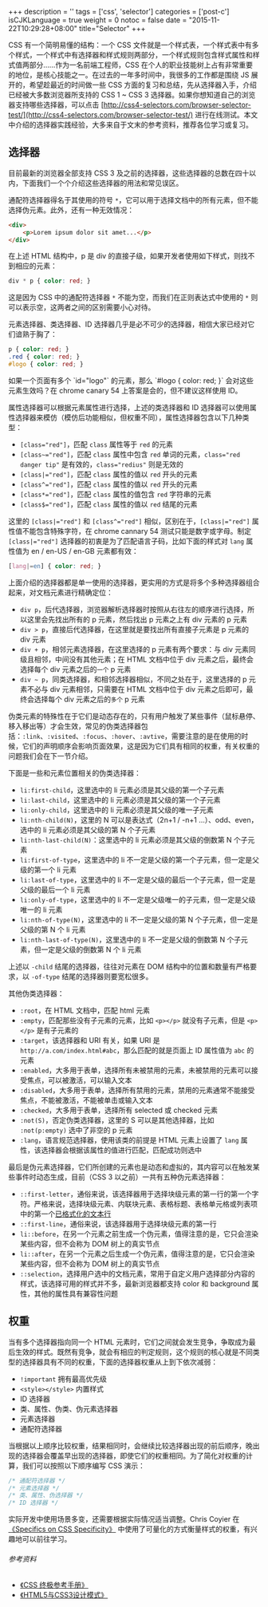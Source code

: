 +++
description = ''
tags = ['css', 'selector']
categories = ['post-c']
isCJKLanguage = true
weight = 0
notoc = false
date = "2015-11-22T10:29:28+08:00"
title="Selector"
+++

CSS 有一个简明易懂的结构：一个 CSS 文件就是一个样式表，一个样式表中有多 个样式，一个样式中有选择器和样式规则两部分，一个样式规则包含样式属性和样式值两部分……作为一名前端工程师，CSS 在个人的职业技能树上占有非常重要的地位，是核心技能之一。在过去的一年多时间中，我很多的工作都是围绕 JS 展开的，希望趁最近的时间做一些 CSS 方面的复习和总结，先从选择器入手，介绍已经被大多数浏览器所支持的 CSS 1 ~ CSS 3 选择器。如果你想知道自己的浏览器支持哪些选择器，可以点击 [http://css4-selectors.com/browser-selector-test/](http://css4-selectors.com/browser-selector-test/) 进行在线测试。本文中介绍的选择器实践经验，大多来自于文末的参考资料，推荐各位学习或复习。

<!-- more -->

## 选择器

目前最新的浏览器全部支持 CSS 3 及之前的选择器，这些选择器的总数在四十以内，下面我们一个个介绍这些选择器的用法和常见误区。

通配符选择器得名于其使用的符号 `*`，它可以用于选择文档中的所有元素，但不能选择伪元素。此外，还有一种无效情况：

```html
<div>
    <p>Lorem ipsum dolor sit amet...</p>
</div>
```

在上述 HTML 结构中，p 是 div 的直接子级，如果开发者使用如下样式，则找不到相应的元素：

```css
div * p { color: red; }
```

这是因为 CSS 中的通配符选择器 `*` 不能为空，而我们在正则表达式中使用的 `*` 则可以表示空，这两者之间的区别需要小心对待。

元素选择器、类选择器、ID 选择器几乎是必不可少的选择器，相信大家已经对它们谙熟于胸了：

```css
p { color: red; }
.red { color: red; }
#logo { color: red; }
```

<div class="tip">
如果一个页面有多个 `id="logo"` 的元素，那么 `#logo { color: red; }` 会对这些元素生效吗？在 chrome canary 54 上答案是会的，但不建议这样使用 ID。    
</div>

属性选择器可以根据元素属性进行选择，上述的类选择器和 ID 选择器可以使用属性选择器来模仿（模仿后功能相似，但权重不同），属性选择器包含以下几种类型：

- `[class="red"]`，匹配 `class` 属性等于 `red` 的元素
- `[class~="red"]`，匹配 `class` 属性中包含 `red` 单词的元素，`class="red danger tip"` 是有效的，`class="redius"` 则是无效的
- `[class|="red"]`，匹配 `class` 属性的值以 `red` 开头的元素
- `[class^="red"]`，匹配 `class` 属性的值以 `red` 开头的元素
- `[class*="red"]`，匹配 `class` 属性的值包含 `red` 字符串的元素
- `[class$="red"]`，匹配 `class` 属性的值以 `red` 结尾的元素

这里的 `[class|="red"]` 和 `[class^="red"]` 相似，区别在于，`[class|="red"]` 属性值不能包含特殊字符，在 chrome cannary 54 测试只能是数字或字母。制定 `[class|="red"]` 选择器的初衷是为了匹配语言子码，比如下面的样式对 `lang` 属性值为 en / en-US / en-GB 元素都有效：

```css
[lang|=en] { color: red; }
```

上面介绍的选择器都是单一使用的选择器，更实用的方式是将多个多种选择器组合起来，对文档元素进行精确定位：

- `div p`，后代选择器，浏览器解析选择器时按照从右往左的顺序进行选择，所以这里会先找出所有的 p 元素，然后找出 p 元素之上有 div 元素的 p 元素
- `div > p`，直接后代选择器，在这里就是要找出所有直接子元素是 p 元素的 div 元素
- `div + p`，相邻元素选择器，在这里选择的 p 元素有两个要求：与 div 元素同级且相邻，中间没有其他元素；在 HTML 文档中位于 div 元素之后，最终会选择每个 div 元素之后的`一个` p 元素
- `div ~ p`，同类选择器，和相邻选择器相似，不同之处在于，这里选择的 p 元素不必与 div 元素相邻，只需要在 HTML 文档中位于 div 元素之后即可，最终会选择每个 div 元素之后的`多个` p 元素

伪类元素的特殊性在于它们是动态存在的，只有用户触发了某些事件（鼠标悬停、移入移出等）才会生效，常见的伪类选择器包括：`:link`、`:visited`、`:focus`、`:hover`、`:avtive`，需要注意的是在使用的时候，它们的声明顺序会影响页面效果，这是因为它们具有相同的权重，有关权重的问题我们会在下一节介绍。

下面是一些和元素位置相关的伪类选择器：

- `li:first-child`，这里选中的 li 元素必须是其父级的第一个子元素
- `li:last-child`，这里选中的 li 元素必须是其父级的第一个子元素
- `li:only-child`，这里选中的 li 元素必须是其父级的唯一子元素
- `li:nth-child(N)`，这里的 N 可以是表达式（2n+1 / -n+1 ...）、odd、even，选中的 li 元素必须是其父级的第 N 个子元素
- `li:nth-last-child(N)`：这里选中的 li 元素必须是其父级的倒数第 N 个子元素
- `li:first-of-type`，这里选中的 li 不一定是父级的第一个子元素，但一定是父级的第一个 li 元素
- `li:last-of-type`，这里选中的 li 不一定是父级的最后一个子元素，但一定是父级的最后一个 li 元素
- `li:only-of-type`，这里选中的 li 不一定是父级唯一的子元素，但一定是父级唯一的 li 元素
- `li:nth-of-type(N)`，这里选中的 li 不一定是父级的第 N 个子元素，但一定是父级的第 N 个 li 元素
- `li:nth-last-of-type(N)`，这里选中的 li 不一定是父级的倒数第 N 个子元素，但一定是父级的倒数第 N 个 li 元素

上述以 `-child` 结尾的选择器，往往对元素在 DOM 结构中的位置和数量有严格要求，以 `-of-type` 结尾的选择器则要宽松很多。

其他伪类选择器：

- `:root`，在 HTML 文档中，匹配 html 元素
- `:empty`，匹配那些没有子元素的元素，比如 `<p></p>` 就没有子元素，但是 `<p> </p>` 是有子元素的
- `:target`，该选择器和 URI 有关，如果 URI 是 `http://a.com/index.html#abc`，那么匹配的就是页面上 ID 属性值为 `abc` 的元素
- `:enabled`，大多用于表单，选择所有未被禁用的元素，未被禁用的元素可以接受焦点，可以被激活，可以输入文本
- `:disabled`，大多用于表单，选择所有禁用的元素，禁用的元素通常不能接受焦点，不能被激活，不能被单击或输入文本
- `:checked`，大多用于表单，选择所有 selected 或 checked 元素
- `:not(S)`，否定伪类选择器，这里的 S 可以是其他选择器，比如 `:not(p:empty)` 选中了非空的 p 元素
- `:lang`，语言规范选择器，使用该类的前提是 HTML 元素上设置了 `lang` 属性，该选择器会根据该属性的值进行匹配，匹配成功则选中

最后是伪元素选择器，它们所创建的元素也是动态和虚拟的，其内容可以在触发某些事件时动态生成，目前（CSS 3 以之前）一共有五种伪元素选择器：

- `::first-letter`，通俗来说，该选择器用于选择块级元素的第一行的第一个字符。严格来说，选择块级元素、内联块元素、表格标题、表格单元格或列表项中的第一个[已格式化的文本行](https://www.w3.org/TR/CSS21/selector.html#first-letter)
- `::first-line`，通俗来说，该选择器用于选择块级元素的第一行
- `li::before`，在另一个元素之前生成一个伪元素，值得注意的是，它只会渲染某些内容，但不会称为 DOM 树上的真实节点
- `li::after`，在另一个元素之后生成一个伪元素，值得注意的是，它只会渲染某些内容，但不会称为 DOM 树上的真实节点
- `::selection`，选择用户选中的文档元素，常用于自定义用户选择部分内容的样式，该选择可用的样式并不多，最新浏览器都支持 color 和 background 属性，其他的属性具有兼容性问题

## 权重

当有多个选择器指向同一个 HTML 元素时，它们之间就会发生竞争，争取成为最后生效的样式。既然有竞争，就会有相应的判定规则，这个规则的核心就是不同类型的选择器具有不同的权重，下面的选择器权重从上到下依次减弱：

- `!important` 拥有最高优先级
- `<style></style>` 内置样式
- ID 选择器
- 类、属性、伪类、伪元素选择器
- 元素选择器
- 通配符选择器

当根据以上顺序比较权重，结果相同时，会继续比较选择器出现的前后顺序，晚出现的选择器会覆盖早出现的选择器，即使它们的权重相同。为了简化对权重的计算，我们可以按照以下顺序编写 CSS 演示：

```css
/* 通配符选择器 */
/* 元素选择器 */
/* 类、属性、伪选择器 */
/* ID 选择器 */
```

实际开发中使用场景多变，还需要根据实际情况适当调整。Chris Coyier 在 [《Specifics on CSS Specificity》](https://css-tricks.com/specifics-on-css-specificity/) 中使用了可量化的方式衡量样式的权重，有兴趣地可以前往学习。

###### 参考资料

- [《CSS 终极参考手册》](https://book.douban.com/subject/3853520/)
- [《HTML5与CSS3设计模式》](https://book.douban.com/subject/20440003/)
